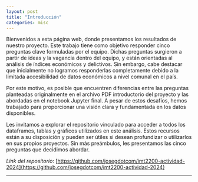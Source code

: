 ```yaml
---
layout: post
title: "Introducción"
categories: misc
---
```



Bienvenidos a esta página web, donde presentamos los resultados de nuestro proyecto. Este trabajo tiene como objetivo responder cinco preguntas clave formuladas por el equipo. Dichas preguntas surgieron a partir de ideas y la vagancia dentro del equipo, y están orientadas al análisis de índices económicos y delictivos. Sin embargo, cabe destacar que inicialmente no logramos responderlas completamente debido a la limitada accesibilidad de datos económicos a nivel comunal en el país.

Por este motivo, es posible que encuentren diferencias entre las preguntas planteadas originalmente en el archivo PDF introductorio del proyecto y las abordadas en el notebook Jupyter final. A pesar de estos desafíos, hemos trabajado para proporcionar una visión clara y fundamentada en los datos disponibles.

Les invitamos a explorar el repositorio vinculado para acceder a todos los dataframes, tablas y gráficos utilizados en este análisis. Estos recursos están a su disposición y pueden ser útiles si desean profundizar o utilizarlos en sus propios proyectos. Sin más preámbulos, les presentamos las cinco preguntas que decidimos abordar.

 *Link del repositorio*: [https://github.com/josegdotcom/imt2200-actividad-2024](https://github.com/josegdotcom/imt2200-actividad-2024)


---
